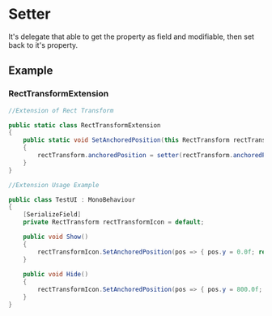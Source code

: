 # Setter
It's delegate that able to get the property as field and modifiable, then set back to it's property.

## Example

### RectTransformExtension
```C#
//Extension of Rect Transform

public static class RectTransformExtension
{
	public static void SetAnchoredPosition(this RectTransform rectTransform, Setter<Vector2> setter)
	{
		rectTransform.anchoredPosition = setter(rectTransform.anchoredPosition);
	}
}

//Extension Usage Example

public class TestUI : MonoBehaviour
{
	[SerializeField]
    private RectTransform rectTransformIcon = default;

	public void Show()
	{
		rectTransformIcon.SetAnchoredPosition(pos => { pos.y = 0.0f; return pos; });
	}
	
	public void Hide()
	{
		rectTransformIcon.SetAnchoredPosition(pos => { pos.y = 800.0f; return pos; });
	}
}
```